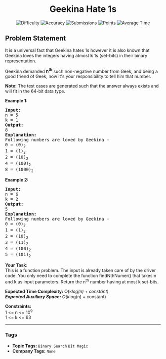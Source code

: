 <h1 align="center">Geekina Hate 1s</h1>

<p align="center">
  <img alt="Difficulty" title="Difficulty" src="https://custom-icon-badges.demolab.com/badge/Difficulty: Hard-1F222E?style=for-the-badge&logoColor=white&logo=fire"/>
  <img alt="Accuracy" title="Accuracy" src="https://custom-icon-badges.demolab.com/badge/Accuracy: 57.82%25-1F222E?style=for-the-badge&logoColor=white&logo=target"/>
  <img alt="Submissions" title="Submissions" src="https://custom-icon-badges.demolab.com/badge/Submissions: 26K+-1F222E?style=for-the-badge&logoColor=white&logo=repo"/>
  <img alt="Points" title="Points" src="https://custom-icon-badges.demolab.com/badge/Points: 8-1F222E?style=for-the-badge&logoColor=white&logo=award"/>
  <img alt="Average Time" title="Average Time" src="https://custom-icon-badges.demolab.com/badge/Average%20Time: 15m-1F222E?style=for-the-badge&logoColor=white&logo=clock"/>
</p>

## Problem Statement

It is a universal fact that Geekina hates 1s however it is also known that Geekina loves the integers having atmost <b>k</b> 1s (set-bits) in their binary representation. 

Geekina demanded <b>n<sup>th</sup></b> such non-negative number from Geek, and being a good friend of Geek, now it's your responsibility to tell him that number.

<b>Note:</b> The test cases are generated such that the answer always exists and will fit in the 64-bit data type.

<b>Example 1:</b>

<pre><b>Input:</b><br>n = 5<br>k = 1<br><b>Output:</b><br>8<br><b>Explanation:</b><br>Following numbers are loved by Geekina -<br>0 = (0)<sub>2</sub><br>1 = (1)<sub>2</sub><br>2 = (10)<sub>2</sub><br>4 = (100)<sub>2</sub><br>8 = (1000)<sub>2</sub></pre>

<b>Example 2:</b>

<pre><b>Input:</b><br>n = 6<br>k = 2<br><b>Output:</b><br>5<br><b>Explanation:</b><br>Following numbers are loved by Geekina -<br>0 = (0)<sub>2</sub><br>1 = (1)<sub>2</sub><br>2 = (10)<sub>2</sub><br>3 = (11)<sub>2</sub><br>4 = (100)<sub>2</sub><br>5 = (101)<sub>2</sub></pre>

<b>Your Task:<br></b>This is a function problem. The input is already taken care of by the driver code. You only need to complete the function findNthNumer() that takes n and k as input parameters. Return the n<sup>th</sup> number having at most k set-bits.

<b>Expected Time Complexity:</b> O(k*log(n) + constant)<br><b>Expected Auxiliary Space:</b> O(k*log(n) + constant)

<b>Constraints:<br></b>1 <= n <= 10<sup>9<br></sup>1 <= k <= 63


<hr>

### Tags
- **Topic Tags:** `Binary Search` `Bit Magic`
- **Company Tags:** `None`
